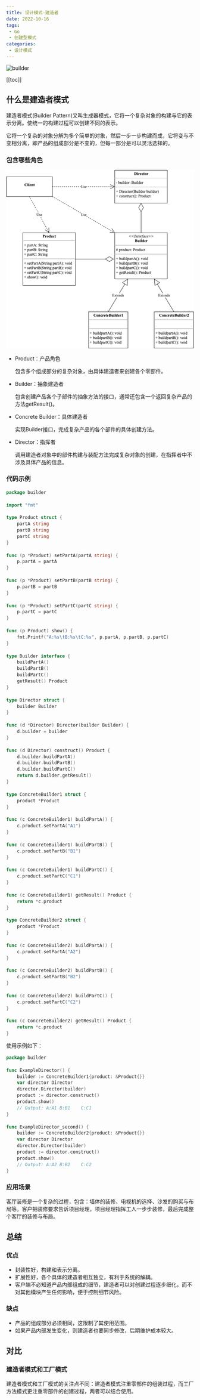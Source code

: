 ```yaml
---
title: 设计模式-建造者
date: 2022-10-16
tags:
 - Go
 - 创建型模式
categories:
 - 设计模式
---
```


![builder](https://refactoringguru.cn/images/patterns/content/builder/builder-zh-2x.png)

<!-- more -->

[[toc]]

## 什么是建造者模式

建造者模式(Builder Pattern)又叫生成器模式，它将一个复杂对象的构建与它的表示分离。使统一的构建过程可以创建不同的表示。

它将一个复杂的对象分解为多个简单的对象，然后一步一步构建而成，它将变与不变相分离，即产品的组成部分是不变的，但每一部分是可以灵活选择的。

### 包含哪些角色

![建造者模式](../images/builder.png)

- Product：产品角色

  包含多个组成部分的复杂对象，由具体建造者来创建各个零部件。 

- Builder：抽象建造者

  包含创建产品各个子部件的抽象方法的接口，通常还包含一个返回复杂产品的方法getResult()。

- Concrete Builder：具体建造者

  实现Builder接口，完成复杂产品的各个部件的具体创建方法。

- Director：指挥者

  调用建造者对象中的部件构建与装配方法完成复杂对象的创建，在指挥者中不涉及具体产品的信息。

### 代码示例

```go
package builder

import "fmt"

type Product struct {
	partA string
	partB string
	partC string
}

func (p *Product) setPartA(partA string) {
	p.partA = partA
}

func (p *Product) setPartB(partB string) {
	p.partB = partB
}

func (p *Product) setPartC(partC string) {
	p.partC = partC
}

func (p Product) show() {
	fmt.Printf("A:%s\tB:%s\tC:%s", p.partA, p.partB, p.partC)
}

type Builder interface {
	buildPartA()
	buildPartB()
	buildPartC()
	getResult() Product
}

type Director struct {
	builder Builder
}

func (d *Director) Director(builder Builder) {
	d.builder = builder
}

func (d Director) construct() Product {
	d.builder.buildPartA()
	d.builder.buildPartB()
	d.builder.buildPartC()
	return d.builder.getResult()
}

type ConcreteBuilder1 struct {
	product *Product
}

func (c ConcreteBuilder1) buildPartA() {
	c.product.setPartA("A1")
}

func (c ConcreteBuilder1) buildPartB() {
	c.product.setPartB("B1")
}

func (c ConcreteBuilder1) buildPartC() {
	c.product.setPartC("C1")
}

func (c ConcreteBuilder1) getResult() Product {
	return *c.product
}

type ConcreteBuilder2 struct {
	product *Product
}

func (c ConcreteBuilder2) buildPartA() {
	c.product.setPartA("A2")
}

func (c ConcreteBuilder2) buildPartB() {
	c.product.setPartB("B2")
}

func (c ConcreteBuilder2) buildPartC() {
	c.product.setPartC("C2")
}

func (c ConcreteBuilder2) getResult() Product {
	return *c.product
}
```

使用示例如下：

```go
package builder

func ExampleDirector() {
	builder := ConcreteBuilder1{product: &Product{}}
	var director Director
	director.Director(builder)
	product := director.construct()
	product.show()
	// Output: A:A1	B:B1	C:C1
}

func ExampleDirector_second() {
	builder := ConcreteBuilder2{product: &Product{}}
	var director Director
	director.Director(builder)
	product := director.construct()
	product.show()
	// Output: A:A2	B:B2	C:C2
}
```

### 应用场景

客厅装修是一个复杂的过程，包含：墙体的装修、电视机的选择、沙发的购买与布局等。客户把装修要求告诉项目经理，项目经理指挥工人一步步装修，最后完成整个客厅的装修与布局。

## 总结

### 优点

- 封装性好，构建和表示分离。
- 扩展性好，各个具体的建造者相互独立，有利于系统的解耦。
- 客户端不必知道产品内部组成的细节，建造者可以对创建过程逐步细化，而不对其他模块产生任何影响，便于控制细节风险。

### 缺点

- 产品的组成部分必须相同，这限制了其使用范围。
- 如果产品内部发生变化，则建造者也要同步修改，后期维护成本较大。

## 对比

### 建造者模式和工厂模式

建造者模式和工厂模式的关注点不同：建造者模式注重零部件的组装过程，而工厂方法模式更注重零部件的创建过程，两者可以结合使用。
